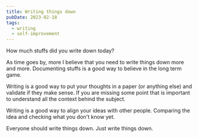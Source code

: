 ```yaml
---
title: Writing things down
pubDate: 2023-02-18
tags:
  - writing
  - self-improvement
---
```


How much stuffs did you write down today?

As time goes by, more I believe that you need to write things down more and more. Documenting stuffs is a good way to believe in the long term game.

Writing is a good way to put your thoughts in a paper (or anything else) and validate if they make sense. If you are missing some point that is important to understand all the context behind the subject.

Writing is a good way to align your ideas with other people. Comparing the idea and checking what you don't know yet.

Everyone should write things down. Just write things down.
